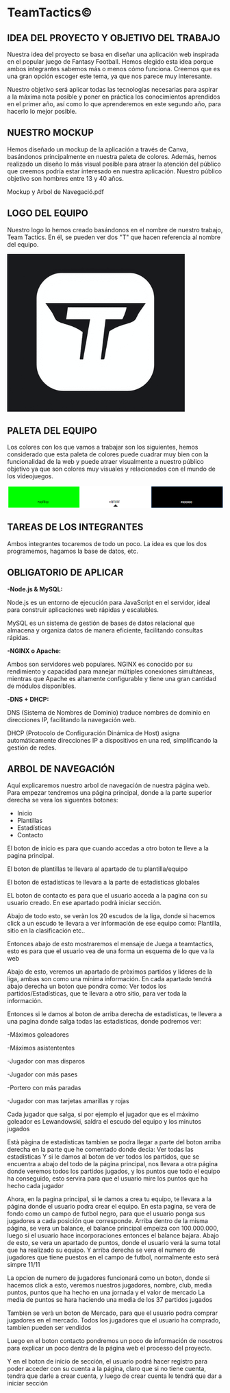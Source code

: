 # TeamTactics©

## IDEA DEL PROYECTO Y OBJETIVO DEL TRABAJO
Nuestra idea del proyecto se basa en diseñar una aplicación web inspirada en el popular juego de Fantasy Football. Hemos elegido esta idea porque ambos integrantes sabemos más o menos cómo funciona. Creemos que es una gran opción escoger este tema, ya que nos parece muy interesante.

Nuestro objetivo será aplicar todas las tecnologías necesarias para aspirar a la máxima nota posible y poner en práctica los conocimientos aprendidos en el primer año, así como lo que aprenderemos en este segundo año, para hacerlo lo mejor posible.


## NUESTRO MOCKUP

Hemos diseñado un mockup de la aplicación a través de Canva, basándonos principalmente en nuestra paleta de colores. Además, hemos realizado un diseño lo más visual posible para atraer la atención del público que creemos podría estar interesado en nuestra aplicación. Nuestro público objetivo son hombres entre 13 y 40 años.

Mockup y Arbol de Navegació.pdf


## LOGO DEL EQUIPO

Nuestro logo lo hemos creado basándonos en el nombre de nuestro trabajo, Team Tactics. En él, se pueden ver dos "T" que hacen referencia al nombre del equipo.

![Logo del equipo](logo_teamtactics_negro.png)

## PALETA DEL EQUIPO

Los colores con los que vamos a trabajar son los siguientes, hemos considerado que esta paleta de colores puede cuadrar muy bien con la funcionalidad de la web y puede atraer visualmente a nuestro público objetivo
ya que son colores muy visuales y relacionados con el mundo de los videojuegos.

![Logo del equipo](tabladecolores.png)


## TAREAS DE LOS INTEGRANTES

Ambos integrantes tocaremos de todo un poco. La idea es que los dos programemos, hagamos la base de datos, etc.

## OBLIGATORIO DE APLICAR

__-Node.js & MySQL:__

Node.js es un entorno de ejecución para JavaScript en el servidor, ideal para construir aplicaciones web rápidas y escalables. 

MySQL es un sistema de gestión de bases de datos relacional que almacena y organiza datos de manera eficiente, facilitando consultas rápidas.

__-NGINX o Apache:__ 

Ambos son servidores web populares. NGINX es conocido por su rendimiento y capacidad para manejar múltiples conexiones simultáneas, 
mientras que Apache es altamente configurable y tiene una gran cantidad de módulos disponibles.

__-DNS + DHCP:__ 

DNS (Sistema de Nombres de Dominio) traduce nombres de dominio en direcciones IP, facilitando la navegación web. 

DHCP (Protocolo de Configuración Dinámica de Host) asigna automáticamente direcciones IP a dispositivos en una red, simplificando la gestión de redes.

## ARBOL DE NAVEGACIÓN


Aquí explicaremos nuestro arbol de navegación de nuestra página web.
Para empezar tendremos una página principal, donde a la parte superior derecha se vera los siguentes botones:
 - Inicio
 - Plantillas
 - Estadísticas
 - Contacto

El boton de inicio es para que cuando accedas a otro boton te lleve a la pagina principal.

El boton de plantillas te llevara al apartado de tu plantilla/equipo

El boton de estadísticas te llevara a la parte de estadisticas globales

EL boton de contacto es para que el usuario acceda a la pagina con su usuario creado. En ese apartado podrà iniciar sección.

Abajo de todo esto, se veràn los 20 escudos de la liga, donde si hacemos click a un escudo te llevara a ver información de ese equipo como: Plantilla, sitio en la clasificación etc..

Entonces abajo de esto mostraremos el mensaje de Juega a teamtactics, esto es para que el usuario vea de una forma un esquema de lo que va la web

Abajo de esto, veremos un apartado de pròximos partidos y lideres de la liga, ambas son como una mínima información. En cada apartado tendrá abajo derecha un boton que pondra como: Ver todos los partidos/Estadísticas, que te llevara a otro sitio, para ver toda la información.

Entonces si le damos al boton de arriba derecha de estadisticas, te llevera a una pagina donde salga todas las estadisticas, donde podremos ver:

 -Máximos goleadores

 -Máximos asistententes
 
 -Jugador con mas disparos
 
 -Jugador con más pases

 -Portero con más paradas

 -Jugador con mas tarjetas amarillas y rojas

 Cada jugador que salga, si por ejemplo el jugador que es el máximo goleador es Lewandowski, saldra el escudo del equipo y los minutos jugados

Està pàgina de estadisticas tambien se podra llegar a parte del boton arriba derecha en la parte que he comentado donde decia: Ver todas las estadísticas
Y si le damos al boton de ver todos los partidos, que se encuentra a abajo del todo de la página principal, nos llevara a otra página donde veremos todos los partidos jugados, y los puntos que todo el equipo ha conseguido, esto servira para que el usuario mire los puntos que ha hecho cada jugador

Ahora, en la pagina principal, si le damos a crea tu equipo, te llevara a la página donde el usuario podra crear el equipo. En esta pagina, se vera de fondo como un campo de futbol negro, para que el usuario ponga sus jugadores a cada posición que corresponde.
Arriba dentro de la misma página, se vera un balance, el balance principal empeiza con 100.000.000, luego si el usuario hace incorporaciones entonces el balance bajara. 
Abajo de esto, se vera un apartado de puntos, donde el usuario verá la suma total que ha realizado su equipo.
Y arriba derecha se vera el numero de jugadores que tiene puestos en el campo de futbol, normalmente esto será simpre 11/11

La opcion de numero de jugadores funcionará como un boton, donde si hacemos click a esto, veremos nuestros jugadores, nombre, club, media puntos, puntos que ha hecho en una jornada y el valor de mercado
La media de puntos se hara haciendo una media de los 37 partidos jugados

Tambien se verà un boton de Mercado, para que el usuario podra comprar jugadores en el mercado.
Todos los jugadores que el usuario ha comprado, tambien pueden ser vendidos

Luego en el boton contacto pondremos un poco de información de nosotros para explicar un poco dentra de la página web el processo del proyecto.

Y en el boton de inicio de sección, el usuario podrá hacer registro para poder acceder con su cuenta a la página, claro que si no tiene cuenta, tendra que darle a crear cuenta, y luego de crear cuenta le tendrá que dar a iniciar sección



